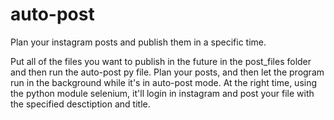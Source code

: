 # auto-post
Plan your instagram posts and publish them in a specific time.

Put all of the files you want to publish in the future in the post_files folder and then run the auto-post py file. Plan your posts, and then let the program run in the background while it's in auto-post mode. At the right time, using the python module selenium, it'll login in instagram and post your file with the specified desctiption and title.

